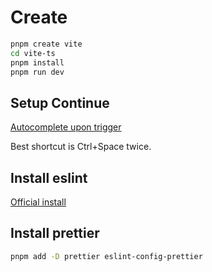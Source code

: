 # Create

```sh
pnpm create vite
cd vite-ts
pnpm install
pnpm run dev
```

## Setup Continue

[Autocomplete upon trigger](https://docs.continue.dev/customize/deep-dives/autocomplete#can-i-configure-a-trigger-key-for-autocompletes)

Best shortcut is Ctrl+Space twice.

## Install eslint

[Official install](https://typescript-eslint.io/getting-started/)

## Install prettier

```sh
pnpm add -D prettier eslint-config-prettier
```
